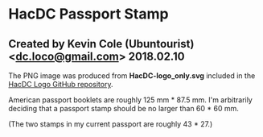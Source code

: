 # HacDC Passport Stamp
## Created by Kevin Cole (Ubuntourist) &lt;dc.loco@gmail.com&gt; 2018.02.10

The PNG image was produced from **HacDC-logo_only.svg** included in the
[HacDC Logo GitHub repository](https://github.com/HacDC/Logo).

American passport booklets are roughly 125 mm * 87.5 mm. I'm
arbitrarily deciding that a passport stamp should be no larger than
60 * 60 mm. 

(The two stamps in my current passport are roughly 43 * 27.)
